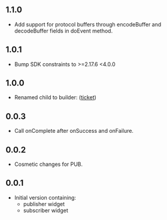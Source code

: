 ## 1.1.0
* Add support for protocol buffers through encodeBuffer and decodeBuffer fields in doEvent method.

## 1.0.1
* Bump SDK constraints to >=2.17.6 <4.0.0

## 1.0.0
* Renamed child to builder: ([ticket](https://github.com/buijs-dev/klutter/issues/20))

## 0.0.3
* Call onComplete after onSuccess and onFailure.

## 0.0.2
* Cosmetic changes for PUB.

## 0.0.1
* Initial version containing:
  * publisher widget
  * subscriber widget